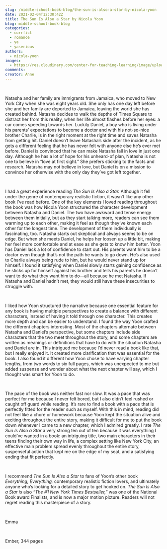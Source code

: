 ```yaml
---
slug: /middle-school-book-blog/the-sun-is-also-a-star-by-nicola-yoon
date: 2021-02-04T12:30:42Z
title: The Sun Is Also a Star by Nicola Yoon
blog: middle-school-book-blog
categories:
  - currfict
  - romance
  - ya
  - yaserious
authors:
  - nicola-yoon
images:
  - https://res.cloudinary.com/center-for-teaching-learning/image/upload/v1637540798/The-Sun-Is-Also-a-Star-Emma-1-666x1024.jpeg.jpg
comments:
creator: Anne
---
```


<div class="wp-block-image"><figure class="alignleft size-large is-resized"/></div>
<!-- /wp:image --><br /><!-- wp:paragraph -->
<p>Natasha and her family are immigrants from Jamaica, who moved to New York City when she was eight years old. She only has one day left before she and her family are deported to Jamaica, leaving the world she has created behind. Natasha decides to walk the depths of Times Square to distract her from this reality, when her life almost flashes before her eyes: a car comes speeding towards her. Luckily Daniel, a boy who is living under his parents’ expectations to become a doctor and with his not-so-nice brother Charlie, is in the right moment at the right time and saves Natasha from getting hit. Daniel doesn’t leave Natasha’s side after the incident, as he gets a different feeling that he has never felt with anyone else he’s ever met before. Daniel is convinced that he can make Natasha fall in love in just one day. Although he has a lot of hope for his unheard-of plan, Natasha is not one to believe in “love at first sight.” She prefers sticking to the facts and research. Natasha may not believe in love, but Daniel is on a mission to convince her otherwise with the only day they’ve got left together.</p>
<!-- /wp:paragraph --><br /><!-- wp:paragraph -->
<p>I had a great experience reading <em>The Sun Is Also a Star. </em>Although it fell under the genre of contemporary realistic fiction, it wasn’t like any other book I’ve read before. One of the key elements I loved reading throughout the book was how Nicola Yoon structured the character development between Natasha and Daniel. The two have awkward and tense energy between them initially, but as they start talking more, readers can see them warming up to each other, making it feel as though they’ve known each other for the longest time. The development of them individually is fascinating, too. Natasha starts out skeptical and always seems to be on edge. But when she meets Daniel, he helps her loosen up a little bit, making her feel more comfortable and at ease as she gets to know him better. Yoon has Daniel lack a lot of confidence to start out. His parents want him to be a doctor even though that’s not the path he wants to go down. He’s also used to Charlie always being rude to him, but he would never stand up for himself. I found it satisfying when Daniel slowly starts gaining confidence as he sticks up for himself against his brother and tells his parents he doesn’t want to do what they want him to do—all because he met Natasha. If Natasha and Daniel hadn’t met, they would still have these insecurities to struggle with.</p>
<!-- /wp:paragraph --><br /><!-- wp:paragraph -->
<p>I liked how Yoon structured the narrative because one essential feature for any book is having multiple perspectives to create a balance with different characters, instead of having it told through one character. This creates more depth and can be easier to understand. I found the way Yoon crafted the different chapters interesting. Most of the chapters alternate between Natasha and Daniel’s perspective, but some chapters include side characters that the two meet throughout the story, and some chapters are written as meanings or definitions that have to do with the situation Natasha and Daniel are in. This intrigued me because I’d never read a book like that, but I really enjoyed it. It created more clarification that was essential for the book. I also found it different how Yoon chose to have varying chapter lengths, from two words to six full pages, which was unexpected to me but added suspense and wonder about what the next chapter will say, which I thought was smart for Yoon to do.</p>
<!-- /wp:paragraph --><br /><!-- wp:paragraph -->
<p>The pace of the book was neither fast nor slow. It was a pace that was perfect for me because I never felt bored, but I also didn’t feel rushed or caught off guard while reading. It’s rare to find a book with a pace that is perfectly fitted for the reader such as myself. With this in mind, reading did not feel like a chore or homework because Yoon kept the situation alive and exciting throughout the entire story, making it difficult for me to put the book down whenever I came to a new chapter, which I admired greatly. I rate <em>The Sun Is Also a Star </em>a very strong ten out of ten because it was everything I could’ve wanted in a book: an intriguing title, two main characters in their teens finding their own way in life, a complex setting like New York City, an effective main problem spread evenly throughout the entire story, suspenseful action that kept me on the edge of my seat, and a satisfying ending that fit perfectly. </p>
<!-- /wp:paragraph --><br /><!-- wp:paragraph -->
<p>I recommend <em>The Sun Is Also a Star </em>to fans of Yoon’s other book <em>Everything, Everything, </em>contemporary realistic fiction lovers, and ultimately anyone who’s looking for a detailed story to get hooked on. <em>The Sun Is Also a Star is </em>also <em>“The #1 New York Times Bestseller,” </em>was one of the National Book award Finalists<em>, </em>and is now a major motion picture. Readers will not regret reading this masterpiece of a story.</p>
<!-- /wp:paragraph --><br /><!-- wp:paragraph -->
<p>Emma</p>
<!-- /wp:paragraph --><br /><!-- wp:paragraph -->
<p>Ember, 344 pages</p>
<!-- /wp:paragraph -->
